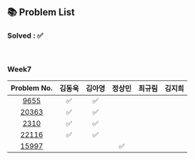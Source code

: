 ## 📚 Problem List 

### Solved : ✅

<br>

### Week7

|Problem No.|김동욱|김아영|정상민|최규림|김지희|
|:-----------:|:-----:|:----:|:----:|:----:|:----:|
|[9655](https://www.acmicpc.net/problem/9655)|✅   | ✅  |  |  |  |
|[20363](https://www.acmicpc.net/problem/20363)| ✅  |✅   |  |  |  |
|[2310](https://www.acmicpc.net/problem/2310)|  ✅ | ✅  |  |   |  |
|[22116](https://www.acmicpc.net/problem/22116)| ✅  | ✅  |  |   |  |
|[15997](https://www.acmicpc.net/problem/15997)|   |  | ✅ |   |  |  |

